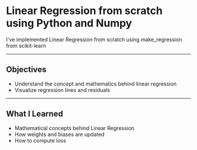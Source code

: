 # Linear Regression from scratch using Python and Numpy

I've implemented Linear Regression from scratch using make_regression from scikit-learn

---

## Objectives

- Understand the concept and mathematics behind linear regression
- Visualize regression lines and residuals

---

## What I Learned

- Mathematical concepts behind Linear Regression
- How weights and biases are updated
- How to compute loss
